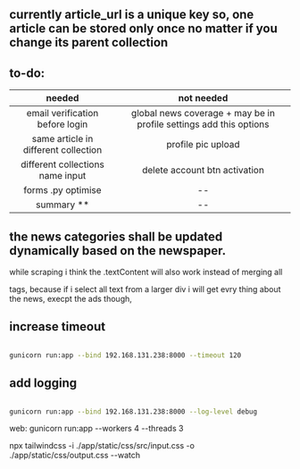 ## currently article_url is a unique key so, one article can be stored only once no matter if you change its parent collection

## to-do:

|                needed                |                             not needed                             |
| :----------------------------------: | :----------------------------------------------------------------: |
|   email verification before login    | global news coverage + may be in profile settings add this options |
| same article in different collection |                         profile pic upload                         |
|   different collections name input   |                   delete account btn activation                    |
|          forms .py optimise          |                                 --                                 |
|             summary \*\*             |                                 --                                 |

## the news categories shall be updated dynamically based on the newspaper.

while scraping i think the .textContent will also work instead of merging all <p> tags,
because if i select all text from a larger div i will get evry thing about the news,
execpt the ads though,

## increase timeout

```bash

gunicorn run:app --bind 192.168.131.238:8000 --timeout 120

```

## add logging

```bash

gunicorn run:app --bind 192.168.131.238:8000 --log-level debug

```

web: gunicorn run:app --workers 4 --threads 3

npx tailwindcss -i ./app/static/css/src/input.css -o ./app/static/css/output.css --watch
